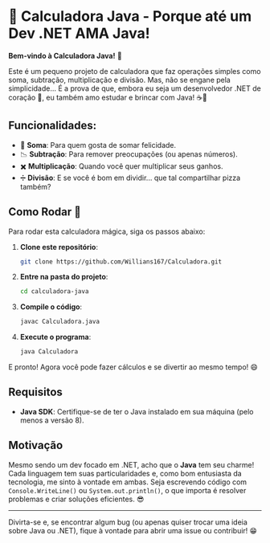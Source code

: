 

# 🧮 Calculadora Java - Porque até um Dev .NET AMA Java!

**Bem-vindo à Calculadora Java!** 🎉

Este é um pequeno projeto de calculadora que faz operações simples como soma, subtração, multiplicação e divisão. Mas, não se engane pela simplicidade... É a prova de que, embora eu seja um desenvolvedor .NET de coração 💙, eu também amo estudar e brincar com Java! ☕🚀

## Funcionalidades:
- 📏 **Soma**: Para quem gosta de somar felicidade.
- 📉 **Subtração**: Para remover preocupações (ou apenas números).
- ✖️ **Multiplicação**: Quando você quer multiplicar seus ganhos.
- ➗ **Divisão**: E se você é bom em dividir... que tal compartilhar pizza também?

## Como Rodar 🚀

Para rodar esta calculadora mágica, siga os passos abaixo:

1. **Clone este repositório**:
   ```bash
   git clone https://github.com/Willians167/Calculadora.git
   ```

2. **Entre na pasta do projeto**:
   ```bash
   cd calculadora-java
   ```

3. **Compile o código**:
   ```bash
   javac Calculadora.java
   ```

4. **Execute o programa**:
   ```bash
   java Calculadora
   ```

E pronto! Agora você pode fazer cálculos e se divertir ao mesmo tempo! 😄

## Requisitos

- **Java SDK**: Certifique-se de ter o Java instalado em sua máquina (pelo menos a versão 8).

## Motivação

Mesmo sendo um dev focado em .NET, acho que o **Java** tem seu charme! Cada linguagem tem suas particularidades e, como bom entusiasta da tecnologia, me sinto à vontade em ambas. Seja escrevendo código com `Console.WriteLine()` ou `System.out.println()`, o que importa é resolver problemas e criar soluções eficientes. 😎

---

Divirta-se e, se encontrar algum bug (ou apenas quiser trocar uma ideia sobre Java ou .NET), fique à vontade para abrir uma issue ou contribuir! 😁

